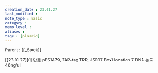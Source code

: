 ```yaml
---
creation_date : 23.01.27
last_modified :
note_type : basic
category :
memo_level :
aliases : 
tags : [plasmid]
---
```


Parent : [[_Stock]]

[[23.01.27]]에 만듦
pBS1479, TAP-tag TRP, JS007 Box1 location 7
DNA 농도 46ng/ul

